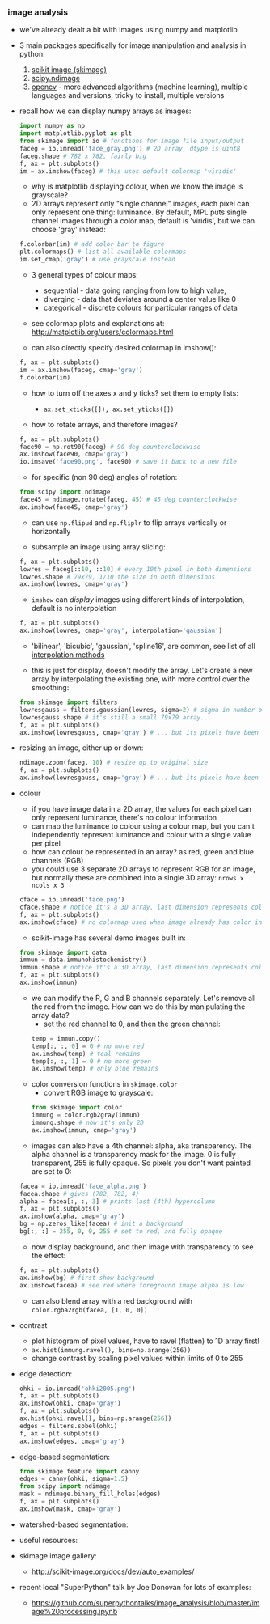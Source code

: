 ### image analysis


- we've already dealt a bit with images using numpy and matplotlib
- 3 main packages specifically for image manipulation and analysis in python:
    1. [scikit image (skimage)](http://scikit-image.org/)
    2. [scipy.ndimage](https://docs.scipy.org/doc/scipy/reference/ndimage.html)
    3. [opencv](http://opencv.org/) - more advanced algorithms (machine learning), multiple languages and versions, tricky to install, multiple versions

- recall how we can display numpy arrays as images:
    ```python
    import numpy as np
    import matplotlib.pyplot as plt
    from skimage import io # functions for image file input/output
    faceg = io.imread('face_gray.png') # 2D array, dtype is uint8
    faceg.shape # 782 x 782, fairly big
    f, ax = plt.subplots()
    im = ax.imshow(faceg) # this uses default colormap 'viridis'
    ````
    - why is matplotlib displaying colour, when we know the image is grayscale?
    - 2D arrays represent only "single channel" images, each pixel can only represent one thing: luminance. By default, MPL puts single channel images through a color map, default is 'viridis', but we can choose 'gray' instead:
    ```python
    f.colorbar(im) # add color bar to figure
    plt.colormaps() # list all available colormaps
    im.set_cmap('gray') # use grayscale instead
    ````
    - 3 general types of colour maps:
        - sequential - data going ranging from low to high value,
        - diverging - data that deviates around a center value like 0
        - categorical - discrete colours for particular ranges of data
    - see colormap plots and explanations at: http://matplotlib.org/users/colormaps.html

    - can also directly specify desired colormap in imshow():
    ```python
    f, ax = plt.subplots()
    im = ax.imshow(faceg, cmap='gray')
    f.colorbar(im)
    ````
    - how to turn off the axes x and y ticks? set them to empty lists:
        - `ax.set_xticks([]), ax.set_yticks([])`

    - how to rotate arrays, and therefore images?
    ```python
    f, ax = plt.subplots()
    face90 = np.rot90(faceg) # 90 deg counterclockwise
    ax.imshow(face90, cmap='gray')
    io.imsave('face90.png', face90) # save it back to a new file
    ````
    - for specific (non 90 deg) angles of rotation:
    ```python
    from scipy import ndimage
    face45 = ndimage.rotate(faceg, 45) # 45 deg counterclockwise
    ax.imshow(face45, cmap='gray')
    ````
    - can use `np.flipud` and `np.fliplr` to flip arrays vertically or horizontally

    - subsample an image using array slicing:
    ```python
    f, ax = plt.subplots()
    lowres = faceg[::10, ::10] # every 10th pixel in both dimensions
    lowres.shape # 79x79, 1/10 the size in both dimensions
    ax.imshow(lowres, cmap='gray')
    ````

    - `imshow` can *display* images using different kinds of interpolation, default is no interpolation
    ```python
    f, ax = plt.subplots()
    ax.imshow(lowres, cmap='gray', interpolation='gaussian')
    ````
    - 'bilinear', 'bicubic', 'gaussian', 'spline16', are common, see list of all [interpolation methods](https://matplotlib.org/examples/images_contours_and_fields/interpolation_methods.html)

    - this is just for display, doesn't modify the array. Let's create a new array by interpolating the existing one, with more control over the smoothing:
    ```python
    from skimage import filters
    lowresgauss = filters.gaussian(lowres, sigma=2) # sigma in number of pixels
    lowresgauss.shape # it's still a small 79x79 array...
    f, ax = plt.subplots()
    ax.imshow(lowresgauss, cmap='gray') # ... but its pixels have been smoothed
    ````

- resizing an image, either up or down:
    ```python
    ndimage.zoom(faceg, 10) # resize up to original size
    f, ax = plt.subplots()
    ax.imshow(lowresgauss, cmap='gray') # ... but its pixels have been smoothed

    ````

- colour
    - if you have image data in a 2D array, the values for each pixel can only represent luminance, there's no colour information
    - can map the luminance to colour using a colour map, but you can't independently represent luminance and colour with a single value per pixel
    - how can colour be represented in an array? as red, green and blue channels (RGB)
    - you could use 3 separate 2D arrays to represent RGB for an image, but normally these are combined into a single 3D array: `nrows x ncols x 3`
    ```python
    cface = io.imread('face.png')
    cface.shape # notice it's a 3D array, last dimension represents colour
    f, ax = plt.subplots()
    ax.imshow(cface) # no colormap used when image already has color info
    ````
    - scikit-image has several demo images built in:
    ```python
    from skimage import data
    immun = data.immunohistochemistry()
    immun.shape # notice it's a 3D array, last dimension represents colour
    f, ax = plt.subplots()
    ax.imshow(immun)
    ````
    - we can modify the R, G and B channels separately. Let's remove all the red from the image. How can we do this by manipulating the array data?
        - set the red channel to 0, and then the green channel:
        ```python
        temp = immun.copy()
        temp[:, :, 0] = 0 # no more red
        ax.imshow(temp) # teal remains
        temp[:, :, 1] = 0 # no more green
        ax.imshow(temp) # only blue remains
        ````
    - color conversion functions in `skimage.color`
        - convert RGB image to grayscale:
        ```python
        from skimage import color
        immung = color.rgb2gray(immun)
        immung.shape # now it's only 2D
        ax.imshow(immun, cmap='gray')
        ````
    - images can also have a 4th channel: alpha, aka transparency. The alpha channel is a transparency mask for the image. 0 is fully transparent, 255 is fully opaque. So pixels you don't want painted are set to 0:
    ```python
    facea = io.imread('face_alpha.png')
    facea.shape # gives (782, 782, 4)
    alpha = facea[:, :, 3] # prints last (4th) hypercolumn
    f, ax = plt.subplots()
    ax.imshow(alpha, cmap='gray')
    bg = np.zeros_like(facea) # init a background
    bg[:, :] = 255, 0, 0, 255 # set to red, and fully opaque
    ````
    - now display background, and then image with transparency to see the effect:
    ```python
    f, ax = plt.subplots()
    ax.imshow(bg) # first show background
    ax.imshow(facea) # see red where foreground image alpha is low
    ````
    - can also blend array with a red background with `color.rgba2rgb(facea, [1, 0, 0])`

- contrast
    - plot histogram of pixel values, have to ravel (flatten) to 1D array first!
    - `ax.hist(immung.ravel(), bins=np.arange(256))`
    - change contrast by scaling pixel values within limits of 0 to 255


- edge detection:
    ```python
    ohki = io.imread('ohki2005.png')
    f, ax = plt.subplots()
    ax.imshow(ohki, cmap='gray')
    f, ax = plt.subplots()
    ax.hist(ohki.ravel(), bins=np.arange(256))
    edges = filters.sobel(ohki)
    f, ax = plt.subplots()
    ax.imshow(edges, cmap='gray')
    ````

- edge-based segmentation:
    ```python
    from skimage.feature import canny
    edges = canny(ohki, sigma=1.5)
    from scipy import ndimage
    mask = ndimage.binary_fill_holes(edges)
    f, ax = plt.subplots()
    ax.imshow(mask, cmap='gray')
    ````

- watershed-based segmentation:






- useful resources:

- skimage image gallery:
    - http://scikit-image.org/docs/dev/auto_examples/
- recent local "SuperPython" talk by Joe Donovan for lots of examples:
    - https://github.com/superpythontalks/image_analysis/blob/master/image%20processing.ipynb
